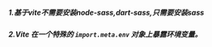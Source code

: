 ##### 1.基于vite不需要安装node-sass,dart-sass,只需要安装sass

##### 2.Vite 在一个特殊的 **`import.meta.env`** 对象上暴露环境变量。